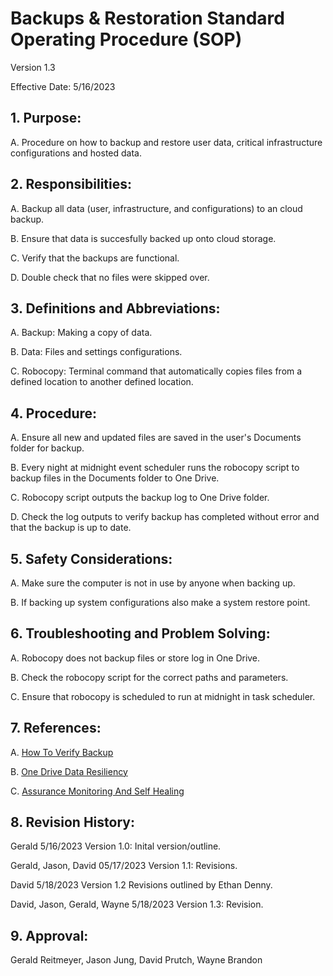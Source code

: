 # Backups & Restoration Standard Operating Procedure (SOP)

Version 1.3

Effective Date: 5/16/2023

## 1. Purpose:

   A. Procedure on how to backup and restore user data, critical infrastructure configurations and hosted data.

## 2. Responsibilities:

   A. Backup all data (user, infrastructure, and configurations) to an cloud backup.
   
   B. Ensure that data is succesfully backed up onto cloud storage.
   
   C. Verify that the backups are functional.
   
   D. Double check that no files were skipped over.
   
## 3. Definitions and Abbreviations:

   A. Backup: Making a copy of data.
   
   B. Data: Files and settings configurations.
   
   C. Robocopy: Terminal command that automatically copies files from a defined location to another defined location.
   
## 4. Procedure:

   A. Ensure all new and updated files are saved in the user's Documents folder for backup.
   
   B. Every night at midnight event scheduler runs the robocopy script to backup files in the Documents folder to One Drive.
   
   C. Robocopy script outputs the backup log to One Drive folder.
   
   D. Check the log outputs to verify backup has completed without error and that the backup is up to date.
   
## 5. Safety Considerations:
   
   A. Make sure the computer is not in use by anyone when backing up.
   
   B. If backing up system configurations also make a system restore point.
   
## 6. Troubleshooting and Problem Solving:

   A. Robocopy does not backup files or store log in One Drive.
   
   B. Check the robocopy script for the correct paths and parameters.
   
   C. Ensure that robocopy is scheduled to run at midnight in task scheduler.
   
## 7. References:

   A. [How To Verify Backup](https://planetmagpie.com/news/woof-newsletter/2020/03/11/how-to-verify-that-your-backups-actually-work)
   
   B. [One Drive Data Resiliency](https://learn.microsoft.com/en-us/compliance/assurance/assurance-sharepoint-onedrive-data-resiliency)
   
   C. [Assurance Monitoring And Self Healing](https://learn.microsoft.com/en-us/compliance/assurance/assurance-monitoring-and-self-healing)
   
## 8. Revision History:

   Gerald 5/16/2023 Version 1.0: Inital version/outline.

   Gerald, Jason, David 05/17/2023 Version 1.1: Revisions.
   
   David 5/18/2023 Version 1.2 Revisions outlined by Ethan Denny.
   
   David, Jason, Gerald, Wayne 5/18/2023 Version 1.3: Revision.

## 9. Approval:

   Gerald Reitmeyer, Jason Jung, David Prutch, Wayne Brandon
  
